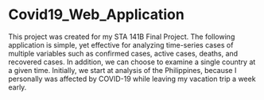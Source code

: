 # Covid19_Web_Application
This project was created for my STA 141B Final Project. The following application is simple, yet effective for analyzing time-series cases of multiple variables such as confirmed cases, active cases, deaths, and recovered cases. In addition, we can choose to examine a single country at a given time. Initially, we start at analysis of the Philippines, because I personally was affected by COVID-19 while leaving my vacation trip a week early.
